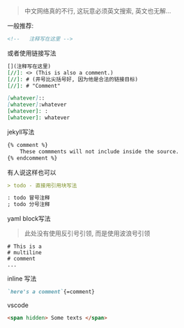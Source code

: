 > 中文网络真的不行, 这玩意必须英文搜索, 英文也无解...

一般推荐:

```html
<!--   注释写在这里 -->
```

或者使用链接写法

```markdown
[](注释写在这里)
[//]: <> (This is also a comment.)
[//]: # (井号比尖括号好, 因为他是合法的链接目标)
[//]: # "Comment" 

[whatever]::
[whatever]:whatever
[whatever]: :
[whatever]: whatever
```

jekyll写法

```markdown
{% comment %} 
    These commments will not include inside the source.
{% endcomment %}
```

有人说这样也可以

```markdown
> todo - 直接用引用块写法

: todo 冒号注释
; todo 分号注释
```

yaml block写法

> 此处没有使用反引号引领, 而是使用波浪号引领


~~~
# This is a
# multiline
# comment
...
~~~

inline 写法

```markdown
`here's a comment`{=comment}
```

vscode

```html
<span hidden> Some texts </span>
```
